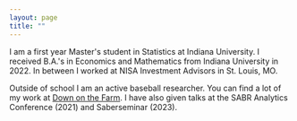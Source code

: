 ```yaml
---
layout: page
title: ""
---
```


I am a first year Master's student in Statistics at Indiana University. I received B.A.'s in Economics and Mathematics from Indiana University in 2022. In between I worked at NISA Investment Advisors in St. Louis, MO.     
  
Outside of school I am an active baseball researcher. You can find a lot of my work at [Down on the Farm](https://downonthefarm.substack.com/). I have also given talks at the SABR Analytics Conference (2021) and Saberseminar (2023).  
